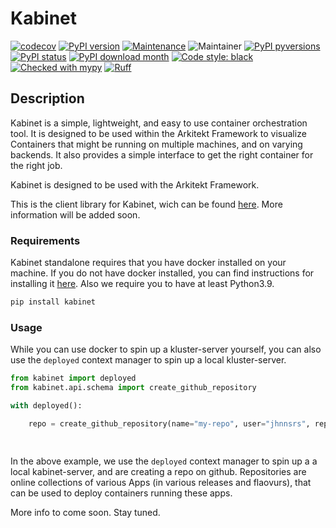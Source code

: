 # Kabinet

[![codecov](https://codecov.io/gh/jhnnsrs/kabinet/branch/main/graph/badge.svg?token=UGXEA2THBV)](https://codecov.io/gh/jhnnsrs/kabinet)
[![PyPI version](https://badge.fury.io/py/kabinet.svg)](https://pypi.org/project/kabinet/)
[![Maintenance](https://img.shields.io/badge/Maintained%3F-yes-green.svg)](https://pypi.org/project/kabinet/)
![Maintainer](https://img.shields.io/badge/maintainer-jhnnsrs-blue)
[![PyPI pyversions](https://img.shields.io/pypi/pyversions/kabinet.svg)](https://pypi.python.org/pypi/kabinet/)
[![PyPI status](https://img.shields.io/pypi/status/kabinet.svg)](https://pypi.python.org/pypi/kabinet/)
[![PyPI download month](https://img.shields.io/pypi/dm/kabinet.svg)](https://pypi.python.org/pypi/kabinet/)
[![Code style: black](https://img.shields.io/badge/code%20style-black-000000.svg)](https://github.com/psf/black)
[![Checked with mypy](http://www.mypy-lang.org/static/mypy_badge.svg)](http://mypy-lang.org/)
[![Ruff](https://img.shields.io/endpoint?url=https://raw.githubusercontent.com/astral-sh/ruff/main/assets/badge/v2.json)](https://github.com/jhnnsrs/kabinet)


## Description

Kabinet is a simple, lightweight, and easy to use container orchestration tool. It is designed to be used within
the Arkitekt Framework to visualize Containers that might be running on multiple machines, and on varying backends.
It also provides a simple interface to get the right container for the right job.

Kabinet is designed to be used with the Arkitekt Framework.

This is the client library for Kabinet, wich can be found [here](https://github.com/arkitektio/kabinet-server).
More information will be added soon.

### Requirements

Kabinet standalone requires that you have docker installed on your machine. If you do not have docker installed, you can find
instructions for installing it [here](https://docs.docker.com/get-docker/). 
Also we require you to have at least Python3.9.

```bash
pip install kabinet
```

### Usage

While you can use docker to spin up a kluster-server yourself, you can also use the `deployed` context manager to spin up
a local kluster-server.
    
```python
from kabinet import deployed 
from kabinet.api.schema import create_github_repository

with deployed():

    repo = create_github_repository(name="my-repo", user="jhnnsrs", repo="beta", branch="main")

    

```

In the above example, we use the `deployed` context manager to spin up a a local kabinet-server, and are creating
a repo on github. Repositories are online collections of various Apps (in various releases and flaovurs), that can be
used to deploy containers running these apps.

More info to come soon. Stay tuned.




